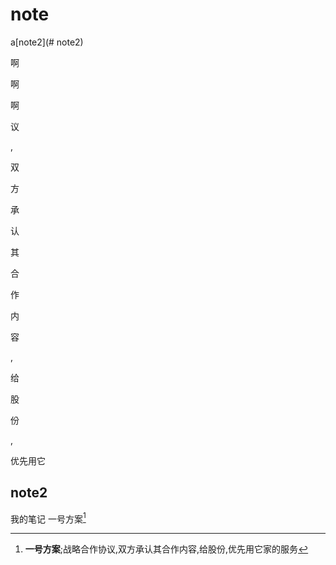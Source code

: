 

# note

a[note2](# note2)

啊

啊

啊

议

,

双


方



承


认


其


合


作


内


容


,


给


股


份


,

优先用它
## note2
我的笔记  一号方案[^a] 


[^a]:  **一号方案**;战略合作协议,双方承认其合作内容,给股份,优先用它家的服务
